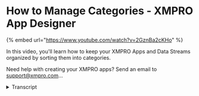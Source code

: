 # How to Manage Categories - XMPRO App Designer
{% embed url="https://www.youtube.com/watch?v=2GznBa2cKHo" %}



In this video, you'll learn how to keep your XMPRO Apps and Data Streams organized by sorting them into categories. 

Need help with creating your XMPRO apps? Send an email to support@xmpro.com...
<details>
<summary>Transcript</summary>In this video, you'll learn how to keep your XMPRO Apps and Data Streams organized by sorting them into categories. 

Need help with creating your XMPRO apps? Send an email to support@xmpro.com...
welcome to another training video from

Acheson pro today we will be looking at

how to manage categories in app designer

or data stream designer if you look at

it if you look at app designer you'll

see that the first landing screen you

see it says categories and that's where

you're looking at a couple of categories

like aggression intelligence analysis or

sandbox

these categories are shared between all

the apps like app designer the stream

designers etc now what do categories

mean they basically allow you to group

your use cases or applications into

logical areas organizations have the

flexibility to create categories based

on their specific requirements maybe

using as a hierarchy or their

organizational structure for any other

logical grouping that you may want but

typically what we see is that they are

grouped according to the application

types

perhaps predictive maintenance or

equipment 5 etc in here you can see that

I have a category oppression oppressions

intelligence and if I go and I see the

applications that belong to that

category you'll have the same view in

downstream designer where you can go

into a category and you will see the use

cases which belong to that category now

how do we manage these categories if I

look at the search side menu over here

you'll see there is an option to manage

categories if I click on it it will give

me a list of all my categories in my

environment I have a couple of options

here I can add new category by clicking

the plus button and then typing its name

[Music]

my predictive maintenance I can give it

some description and choose an icon and

then it will be added the other option I

have here is if I wanna modify an

existing category I can click on it give

me its details like its name description

or the icon and I can choose to edit

these as I want along with that also if

if it's needed I can delete the category

deleting a category will transfer my

applications and use cases into the

default category which happens to be my

sandbox so if I deleted anything that

belonged to this category will

automatically be moved into my sandbox

however you will never be allowed to

delete my sandbox because that is a

default category and as all this is

always supposed to be there the last

thing you can do here is for example if

you want to order these categories into

a certain hierarchy you can't do that by

clicking on these arrows for example if

I want display data to actually appear

over there I can do that and then if I

click Save that order then be persistent

and on the landing screen you will see

categories appear in that order

so that was how to manage categories

thank you so much
</details>
